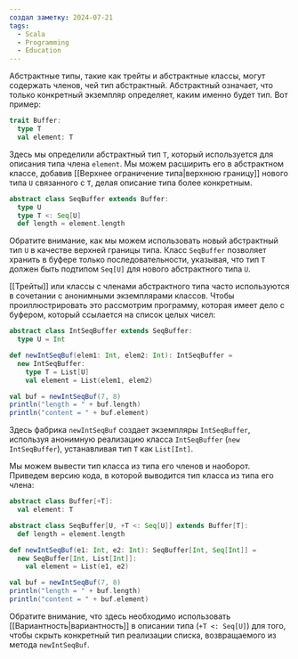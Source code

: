 ```yaml
---
создал заметку: 2024-07-21
tags:
  - Scala
  - Programming
  - Education
---
```

Абстрактные типы, такие как трейты и абстрактные классы, могут содержать членов, чей тип абстрактный. Абстрактный означает, что только конкретный экземпляр определяет, каким именно будет тип. Вот пример:
```scala
trait Buffer:
  type T
  val element: T
```
Здесь мы определили абстрактный тип `T`, который используется для описания типа члена `element`. Мы можем расширить его в абстрактном классе, добавив [[Верхнее ограничение типа|верхнюю границу]] нового типа `U` связанного с `T`, делая описание типа более конкретным.
```scala
abstract class SeqBuffer extends Buffer:
  type U
  type T <: Seq[U]
  def length = element.length
```
Обратите внимание, как мы можем использовать новый абстрактный тип `U` в качестве верхней границы типа. Класс `SeqBuffer` позволяет хранить в буфере только последовательности, указывая, что тип `T` должен быть подтипом `Seq[U]` для нового абстрактного типа `U`.

[[Трейты]] или классы с членами абстрактного типа часто используются в сочетании с анонимными экземплярами классов. Чтобы проиллюстрировать это рассмотрим программу, которая имеет дело с буфером, который ссылается на список целых чисел:
```scala
abstract class IntSeqBuffer extends SeqBuffer:
  type U = Int

def newIntSeqBuf(elem1: Int, elem2: Int): IntSeqBuffer =
  new IntSeqBuffer:
    type T = List[U]
    val element = List(elem1, elem2)

val buf = newIntSeqBuf(7, 8)
println("length = " + buf.length)
println("content = " + buf.element)
```
Здесь фабрика `newIntSeqBuf` создает экземпляры `IntSeqBuffer`, используя анонимную реализацию класса `IntSeqBuffer` (`new IntSeqBuffer`), устанавливая тип `T` как `List[Int]`.

Мы можем вывести тип класса из типа его членов и наоборот. Приведем версию кода, в которой выводится тип класса из типа его члена:
```scala
abstract class Buffer[+T]:
  val element: T

abstract class SeqBuffer[U, +T <: Seq[U]] extends Buffer[T]:
  def length = element.length

def newIntSeqBuf(e1: Int, e2: Int): SeqBuffer[Int, Seq[Int]] =
  new SeqBuffer[Int, List[Int]]:
    val element = List(e1, e2)

val buf = newIntSeqBuf(7, 8)
println("length = " + buf.length)
println("content = " + buf.element)
```
Обратите внимание, что здесь необходимо использовать [[Вариантность|вариантность]] в описании типа (`+T <: Seq[U]`) для того, чтобы скрыть конкретный тип реализации списка, возвращаемого из метода `newIntSeqBuf`.